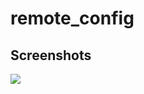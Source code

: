 # remote_config


## Screenshots

![](https://github.com/TechMasterPro/Theme-Changer/blob/main/Screenshot_1712731809.png)
